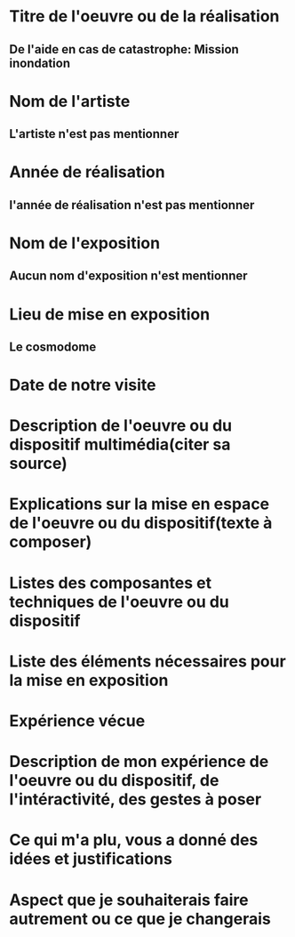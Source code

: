# Titre de l'oeuvre ou de la réalisation
## De l'aide en cas de catastrophe: Mission inondation 

# Nom de l'artiste
## L'artiste n'est pas mentionner

# Année de réalisation
## l'année de réalisation n'est pas mentionner

# Nom de l'exposition
## Aucun nom d'exposition n'est mentionner

# Lieu de mise en exposition
## Le cosmodome

# Date de notre visite


# Description de l'oeuvre ou du dispositif multimédia(citer sa source)

# Explications sur la mise en espace de l'oeuvre ou du dispositif(texte à composer)

# Listes des composantes et techniques de l'oeuvre ou du dispositif

# Liste des éléments nécessaires pour la mise en exposition

# Expérience vécue

# Description de mon expérience de l'oeuvre ou du dispositif, de l'intéractivité, des gestes à poser

# Ce qui m'a plu, vous a donné des idées et justifications

# Aspect que je souhaiterais faire autrement ou ce que je changerais

